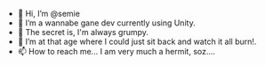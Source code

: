 - 👋 Hi, I’m @semie
- 👀 I’m a wannabe gane dev currently using Unity.
- 🌱 The secret is, I'm always grumpy.
- 💞️ I’m at that age where I could just sit back and watch it all burn!.
- 📫 How to reach me... I am very much a hermit, soz....

<!---
semie/semie is a ✨ special ✨ repository because its `README.md` (this file) appears on your GitHub profile.
You can click the Preview link to take a look at your changes.
--->
